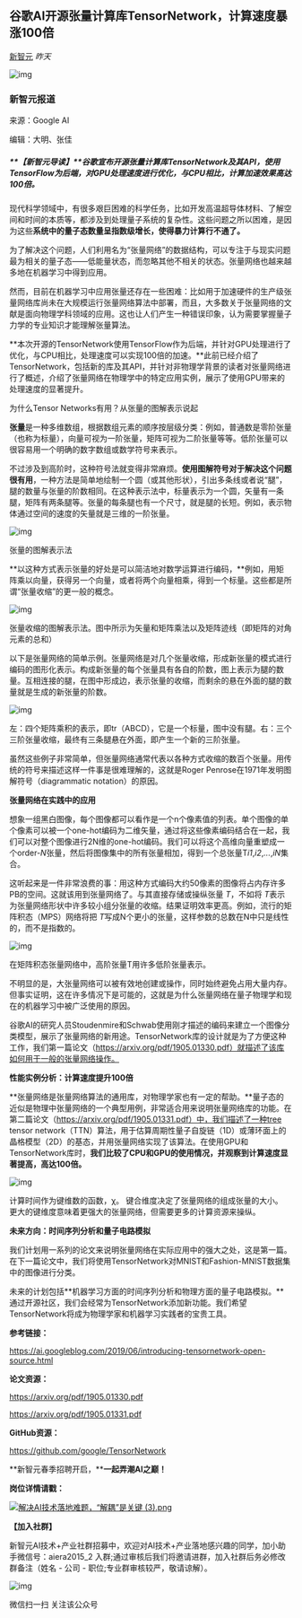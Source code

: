 ## 谷歌AI开源张量计算库TensorNetwork，计算速度暴涨100倍

[新智元](javascript:void(0);) *昨天*

![img](https://mmbiz.qpic.cn/mmbiz_jpg/UicQ7HgWiaUb2BROlqmbtIXdKtwVYHCOlqHL4mmv1gFje0gjibYmicAkibtStWsZ3RmKfd8v0TZog9jWIsMCDN8Ss4g/640?wx_fmt=jpeg&tp=webp&wxfrom=5&wx_lazy=1&wx_co=1)

###    **新智元报道**  

来源：Google AI

编辑：大明、张佳

##### **【新智元导读】**谷歌宣布开源张量计算库TensorNetwork及其API，使用TensorFlow为后端，对GPU处理速度进行优化，与CPU相比，计算加速效果高达100倍。

现代科学领域中，有很多艰巨困难的科学任务，比如开发高温超导体材料、了解空间和时间的本质等，都涉及到处理量子系统的复杂性。这些问题之所以困难，是因为这些**系统中的量子态数量呈指数级增长，使得暴力计算行不通了。**

 

为了解决这个问题，人们利用名为“张量网络”的数据结构，可以专注于与现实问题最为相关的量子态——低能量状态，而忽略其他不相关的状态。张量网络也越来越多地在机器学习中得到应用。



然而，目前在机器学习中应用张量还存在一些困难：比如用于加速硬件的生产级张量网络库尚未在大规模运行张量网络算法中部署，而且，大多数关于张量网络的文献是面向物理学科领域的应用。这也让人们产生一种错误印象，认为需要掌握量子力学的专业知识才能理解张量算法。

 

**本次开源的TensorNetwork使用TensorFlow作为后端，并针对GPU处理进行了优化，与CPU相比，处理速度可以实现100倍的加速。**此前已经介绍了TensorNetwork，包括新的库及其API，并针对非物理学背景的读者对张量网络进行了概述，介绍了张量网络在物理学中的特定应用实例，展示了使用GPU带来的处理速度的显著提升。

 

为什么Tensor Networks有用？从张量的图解表示说起



**张量**是一种多维数组，根据数组元素的顺序按层级分类：例如，普通数是零阶张量（也称为标量），向量可视为一阶张量，矩阵可视为二阶张量等等。低阶张量可以很容易用一个明确的数字数组或数学符号来表示。



不过涉及到高阶时，这种符号法就变得非常麻烦。**使用图解符号对于解决这个问题很有用**，一种方法是简单地绘制一个圆（或其他形状），引出多条线或者说“腿”，腿的数量与张量的阶数相同。在这种表示法中，标量表示为一个圆，矢量有一条腿，矩阵有两条腿等。张量的每条腿也有一个尺寸，就是腿的长短。例如，表示物体通过空间的速度的矢量就是三维的一阶张量。

 

![img](https://mmbiz.qpic.cn/mmbiz_png/UicQ7HgWiaUb2BROlqmbtIXdKtwVYHCOlqhWXRgscDQrRmSb2UDKEROY1hvUcHfHO2wFia0icWhnibvcpDrdrwclthQ/640?wx_fmt=png&tp=webp&wxfrom=5&wx_lazy=1&wx_co=1)

张量的图解表示法

 

**以这种方式表示张量的好处是可以简洁地对数学运算进行编码，**例如，用矩阵乘以向量，获得另一个向量，或者将两个向量相乘，得到一个标量。这些都是所谓“张量收缩”的更一般的概念。

 

![img](https://mmbiz.qpic.cn/mmbiz_png/UicQ7HgWiaUb2BROlqmbtIXdKtwVYHCOlqOKcphGlqIqm82iciaLrmjrZeC7hPicyHp87vGTjNLOG1d9c2oRVqKNHCA/640?wx_fmt=png&tp=webp&wxfrom=5&wx_lazy=1&wx_co=1)

张量收缩的图解表示法。图中所示为矢量和矩阵乘法以及矩阵迹线（即矩阵的对角元素的总和）

 

以下是张量网络的简单示例。张量网络是对几个张量收缩，形成新张量的模式进行编码的图形化表示。构成新张量的每个张量具有各自的阶数，图上表示为腿的数量。互相连接的腿，在图中形成边，表示张量的收缩，而剩余的悬在外面的腿的数量就是生成的新张量的阶数。

 

![img](https://mmbiz.qpic.cn/mmbiz_png/UicQ7HgWiaUb2BROlqmbtIXdKtwVYHCOlqdpnJkkibsNxz7xqJnyOQAqLNJL5jCiag29ANS8v1lyAmF2rbFzXvjN5A/640?wx_fmt=png&tp=webp&wxfrom=5&wx_lazy=1&wx_co=1)

左：四个矩阵乘积的表示，即tr（ABCD），它是一个标量，图中没有腿。右：三个三阶张量收缩，最终有三条腿悬在外面，即产生一个新的三阶张量。



虽然这些例子非常简单，但张量网络通常代表以各种方式收缩的数百个张量。用传统的符号来描述这样一件事是很难理解的，这就是Roger Penrose在1971年发明图解符号（diagrammatic notation）的原因。

 

**张量网络在实践中的应用**



想象一组黑白图像，每个图像都可以看作是一个n个像素值的列表。单个图像的单个像素可以被一个one-hot编码为二维矢量，通过将这些像素编码结合在一起，我们可以对整个图像进行2N维的one-hot编码。我们可以将这个高维向量重塑成一个order-*N*张量，然后将图像集中的所有张量相加，得到一个总张量T*i1*,*i2*,*...*,*iN*集合。

 

这听起来是一件非常浪费的事：用这种方式编码大约50像素的图像将占内存许多PB的空间。这就该用到张量网络了。与其直接存储或操纵张量 *T*，不如将 *T*表示为张量网络形状中许多较小组分张量的收缩。结果证明效率更高。例如，流行的矩阵积态（MPS）网络将把 *T*写成N个更小的张量，这样参数的总数在N中只是线性的，而不是指数的。

 

![img](https://mmbiz.qpic.cn/mmbiz_png/UicQ7HgWiaUb2BROlqmbtIXdKtwVYHCOlq27KsVickjxcFmoict6eqt27cxSbcqhINJT4avxNiciap3RhTGtX6PoPIvA/640?wx_fmt=png&tp=webp&wxfrom=5&wx_lazy=1&wx_co=1)

 在矩阵积态张量网络中，高阶张量T用许多低阶张量表示。

 

不明显的是，大张量网络可以被有效地创建或操作，同时始终避免占用大量内存。但事实证明，这在许多情况下是可能的，这就是为什么张量网络在量子物理学和现在的机器学习中被广泛使用的原因。



谷歌AI的研究人员Stoudenmire和Schwab使用刚才描述的编码来建立一个图像分类模型，展示了张量网络的新用途。TensorNetwork库的设计就是为了方便这种工作，我们第一篇论文（https://arxiv.org/pdf/1905.01330.pdf）就描述了该库如何用于一般的张量网络操作。

 

**性能实例分析：计算速度提升100倍**

 

**张量网络是张量网络算法的通用库，对物理学家也有一定的帮助。**量子态的近似是物理中张量网络的一个典型用例，非常适合用来说明张量网络库的功能。在第二篇论文（https://arxiv.org/pdf/1905.01331.pdf）中，我们描述了一种tree tensor network（TTN）算法，用于估算周期性量子自旋链（1D）或薄环面上的晶格模型（2D）的基态，并用张量网络实现了该算法。在使用GPU和TensorNetwork库时，**我们比较了CPU和GPU的使用情况，并观察到计算速度显著提高，高达100倍。**

 

![img](https://mmbiz.qpic.cn/mmbiz_png/UicQ7HgWiaUb2BROlqmbtIXdKtwVYHCOlq5leQsQ0LTpeibQ8gDVZSO3vwxib5PAQBmsJqPPGjTAsuZEvyicZNt5BwA/640?wx_fmt=png&tp=webp&wxfrom=5&wx_lazy=1&wx_co=1)

计算时间作为键维数的函数，χ。 键合维度决定了张量网络的组成张量的大小。 更大的键维度意味着更强大的张量网络，但需要更多的计算资源来操纵。

 

**未来方向：时间序列分析和量子电路模拟**

 

我们计划用一系列的论文来说明张量网络在实际应用中的强大之处，这是第一篇。在下一篇论文中，我们将使用TensorNetwork对MNIST和Fashion-MNIST数据集中的图像进行分类。



未来的计划包括**机器学习方面的时间序列分析和物理方面的量子电路模拟。**通过开源社区，我们会经常为TensorNetwork添加新功能。我们希望TensorNetwork将成为物理学家和机器学习实践者的宝贵工具。

**参考链接：**

https://ai.googleblog.com/2019/06/introducing-tensornetwork-open-source.html



**论文资源：**

https://arxiv.org/pdf/1905.01330.pdf

https://arxiv.org/pdf/1905.01331.pdf



**GitHub资源：**

https://github.com/google/TensorNetwork

**新智元春季招聘开启，****一起弄潮AI之巅！**

**岗位详情请戳：**

[![解决AI技术落地难题，“解耦”是关键 (3).png](https://mmbiz.qpic.cn/mmbiz_png/UicQ7HgWiaUb2M4h9tkuarGklADG9cjGMsf8bicLRzt5cibWevRjGhqg5Nr6MNwCbbSmV2WE1PdyLqytGrKJms8R0w/640?wx_fmt=png&tp=webp&wxfrom=5&wx_lazy=1&wx_co=1)](http://mp.weixin.qq.com/s?__biz=MzI3MTA0MTk1MA==&mid=2652040487&idx=5&sn=4d39d27bf481f4651c17aa58f8e08436&chksm=f12199d6c65610c006f6640fccf6c28ace29138a132b8f6b60daa53329894dd006aaa751ea15&scene=21#wechat_redirect)



**【加入社群】**



新智元AI技术+产业社群招募中，欢迎对AI技术+产业落地感兴趣的同学，加小助手微信号：aiera2015_2   入群;通过审核后我们将邀请进群，加入社群后务必修改群备注（姓名 - 公司 - 职位;专业群审核较严，敬请谅解）。

![img](https://mmbiz.qpic.cn/mmbiz_gif/UicQ7HgWiaUb1KTwONTiaO3FZYUSGxl8ibiaHPViaYfsE4hOOOHrmyQ7r5CwkByn6oHdGmwBA6Q1I6r4eCn9gVhJQ3nA/640?wx_fmt=gif&tp=webp&wxfrom=5&wx_lazy=1)









微信扫一扫
关注该公众号